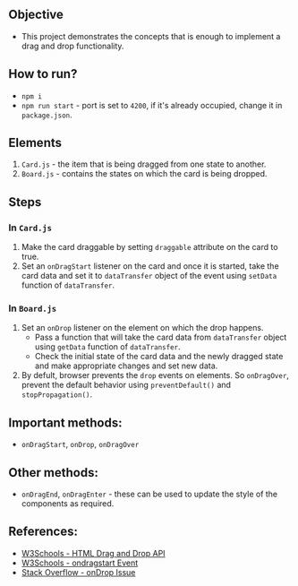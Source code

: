 ## Objective

- This project demonstrates the concepts that is enough to implement a drag and drop functionality.

## How to run?

- `npm i`
- `npm run start` - port is set to `4200`, if it's already occupied, change it in `package.json`.

## Elements

1. `Card.js` - the item that is being dragged from one state to another.
1. `Board.js` - contains the states on which the card is being dropped.

## Steps

### In `Card.js`

1. Make the card draggable by setting `draggable` attribute on the card to true.
1. Set an `onDragStart` listener on the card and once it is started, take the card data and set it to `dataTransfer` object of the event using `setData` function of `dataTransfer`.

### In `Board.js`

1. Set an `onDrop` listener on the element on which the drop happens.
   - Pass a function that will take the card data from `dataTransfer` object using `getData` function of `dataTransfer`.
   - Check the initial state of the card data and the newly dragged state and make appropriate changes and set new data.
1. By defult, browser prevents the `drop` events on elements. So `onDragOver`, prevent the default behavior using `preventDefault()` and `stopPropagation()`.

## Important methods:

- `onDragStart`, `onDrop`, `onDragOver`

## Other methods:

- `onDragEnd`, `onDragEnter` - these can be used to update the style of the components as required.

## References:

- [W3Schools - HTML Drag and Drop API](https://www.w3schools.com/html/html5_draganddrop.asp)
- [W3Schools - ondragstart Event](https://www.w3schools.com/jsref/event_ondragstart.asp)
- [Stack Overflow - onDrop Issue](https://stackoverflow.com/questions/50230048/react-ondrop-is-not-firing/50230145)
